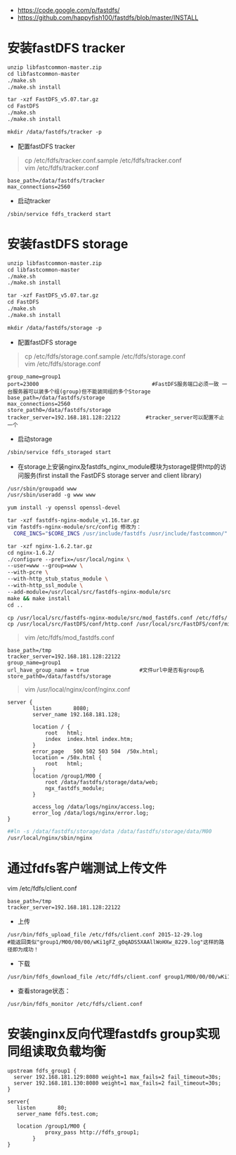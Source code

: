 * https://code.google.com/p/fastdfs/
* https://github.com/happyfish100/fastdfs/blob/master/INSTALL


# 安装fastDFS tracker
```bash
unzip libfastcommon-master.zip 
cd libfastcommon-master
./make.sh
./make.sh install

tar -xzf FastDFS_v5.07.tar.gz
cd FastDFS
./make.sh
./make.sh install

mkdir /data/fastdfs/tracker -p
```

* 配置fastDFS tracker
>cp /etc/fdfs/tracker.conf.sample /etc/fdfs/tracker.conf
>vim /etc/fdfs/tracker.conf
```
base_path=/data/fastdfs/tracker
max_connections=2560
```

* 启动tracker
```
/sbin/service fdfs_trackerd start
```


# 安装fastDFS storage
```bash
unzip libfastcommon-master.zip 
cd libfastcommon-master
./make.sh
./make.sh install

tar -xzf FastDFS_v5.07.tar.gz
cd FastDFS
./make.sh
./make.sh install

mkdir /data/fastdfs/storage -p
```

* 配置fastDFS storage
>cp /etc/fdfs/storage.conf.sample /etc/fdfs/storage.conf
>vim /etc/fdfs/storage.conf
```
group_name=group1
port=23000                                    #FastDFS服务端口必须一致 一台服务器可以装多个组(group)但不能装同组的多个Storage
base_path=/data/fastdfs/storage
max_connections=2560
store_path0=/data/fastdfs/storage
tracker_server=192.168.181.128:22122        #tracker_server可以配置不止一个
```

* 启动storage
```bash
/sbin/service fdfs_storaged start 
```

* 在storage上安装nginx及fastdfs_nginx_module模块为storage提供http的访问服务(first install the FastDFS storage server and client library)
```bash
/usr/sbin/groupadd www
/usr/sbin/useradd -g www www

yum install -y openssl openssl-devel
```
```bash
tar -xzf fastdfs-nginx-module_v1.16.tar.gz
vim fastdfs-nginx-module/src/config 修改为：
  CORE_INCS="$CORE_INCS /usr/include/fastdfs /usr/include/fastcommon/"
```

```bash
tar -xzf nginx-1.6.2.tar.gz
cd nginx-1.6.2/
./configure --prefix=/usr/local/nginx \
--user=www --group=www \
--with-pcre \
--with-http_stub_status_module \
--with-http_ssl_module \
--add-module=/usr/local/src/fastdfs-nginx-module/src
make && make install
cd ..

cp /usr/local/src/fastdfs-nginx-module/src/mod_fastdfs.conf /etc/fdfs/
cp /usr/local/src/FastDFS/conf/http.conf /usr/local/src/FastDFS/conf/mime.types /etc/fdfs/
```

>vim /etc/fdfs/mod_fastdfs.conf
```
base_path=/tmp
tracker_server=192.168.181.128:22122
group_name=group1
url_have_group_name = true                #文件url中是否有group名
store_path0=/data/fastdfs/storage
```

>vim /usr/local/nginx/conf/nginx.conf
```
server {
        listen       8080;
        server_name 192.168.181.128;

        location / {
            root   html;
            index  index.html index.htm;
        }
        error_page   500 502 503 504  /50x.html;
        location = /50x.html {
            root   html;
        }
        location /group1/M00 {
            root /data/fastdfs/storage/data/web;
            ngx_fastdfs_module;
        }

        access_log /data/logs/nginx/access.log;
        error_log /data/logs/nginx/error.log;
}
```
```bash
##ln -s /data/fastdfs/storage/data /data/fastdfs/storage/data/M00
/usr/local/nginx/sbin/nginx
```



# 通过fdfs客户端测试上传文件
vim /etc/fdfs/client.conf
```
base_path=/tmp
tracker_server=192.168.181.128:22122
```


* 上传
```
/usr/bin/fdfs_upload_file /etc/fdfs/client.conf 2015-12-29.log    
#能返回类似"group1/M00/00/00/wKi1gFZ_g0qADS5XAAllWoHXw_8229.log"这样的路径即为成功！
```

* 下载
```
/usr/bin/fdfs_download_file /etc/fdfs/client.conf group1/M00/00/00/wKi1gFZ_g0qADS5XAAllWoHXw_8229.log
```

* 查看storage状态：
```
/usr/bin/fdfs_monitor /etc/fdfs/client.conf
```



# 安装nginx反向代理fastdfs group实现同组读取负载均衡
```
upstream fdfs_group1 {
  server 192.168.181.129:8080 weight=1 max_fails=2 fail_timeout=30s;
  server 192.168.181.130:8080 weight=1 max_fails=2 fail_timeout=30s;
}

server{
   listen       80;
   server_name fdfs.test.com;

   location /group1/M00 {
            proxy_pass http://fdfs_group1;
        }
}
```